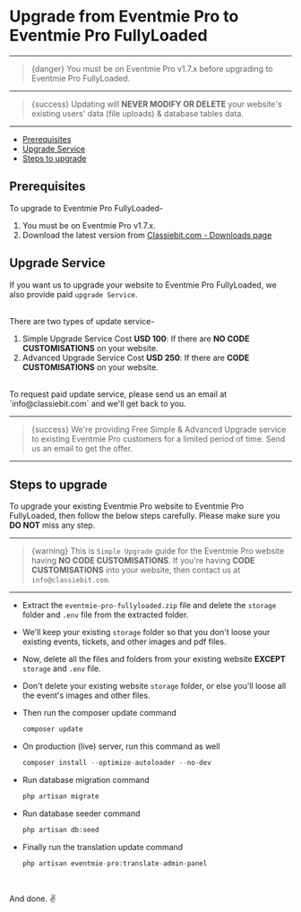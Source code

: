 # Upgrade from Eventmie Pro to Eventmie Pro FullyLoaded

---

>{danger} You must be on Eventmie Pro v1.7.x before upgrading to Eventmie Pro FullyLoaded.

---

>{success} Updating will **NEVER MODIFY OR DELETE** your website's existing users' data (file uploads) & database tables data. 

---


- [Prerequisites](#prerequisites)
- [Upgrade Service](#upgrade-service)
- [Steps to upgrade](#Steps-to-upgrade)


<a name="prerequisites"></a> 
## Prerequisites

To upgrade to Eventmie Pro FullyLoaded-

1. You must be on Eventmie Pro v1.7.x.
3. Download the latest version from [Classiebit.com - Downloads page](https://classiebit.com/downloads)



<a name="upgrade-service"></a> 
## Upgrade Service

If you want us to upgrade your website to Eventmie Pro FullyLoaded, we also provide paid `upgrade Service`. 

<br>
There are two types of update service-

1. Simple Upgrade Service Cost **USD 100**: If there are **NO CODE CUSTOMISATIONS** on your website.
2. Advanced Upgrade Service Cost **USD 250**: If there are **CODE CUSTOMISATIONS** on your website.

<br>
To request paid update service, please send us an email at `info@classiebit.com` and we'll get back to you.

---

>{success} We're providing Free Simple & Advanced Upgrade service to existing Eventmie Pro customers for a limited period of time. Send us an email to get the offer.

---


<a name="Steps-to-upgrade"></a> 
## Steps to upgrade

To upgrade your existing Eventmie Pro website to Eventmie Pro FullyLoaded, then follow the below steps carefully. Please make sure you **DO NOT** miss any step.

---

>{warning} This is `Simple Upgrade` guide for the Eventmie Pro website having **NO CODE CUSTOMISATIONS**. If you're having **CODE CUSTOMISATIONS** into your website, then contact us at `info@classiebit.com`.

---

* Extract the `eventmie-pro-fullyloaded.zip` file and delete the `storage` folder and `.env` file from the extracted folder.
* We'll keep your existing `storage` folder so that you don't loose your existing events, tickets, and other images and pdf files.
* Now, delete all the files and folders from your existing website **EXCEPT** `storage` and `.env` file.
* Don't delete your existing website `storage` folder, or else you'll loose all the event's images and other files.
* Then run the composer update command

    ```php
    composer update
    ```

* On production (live) server, run this command as well

    ```php
    composer install --optimize-autoloader --no-dev
    ```

* Run database migration command

    ```php
    php artisan migrate
    ```

* Run database seeder command

    ```php
    php artisan db:seed
    ```

* Finally run the translation update command

    ```php
    php artisan eventmie-pro:translate-admin-panel
    ```

<br>

And done. ✌️